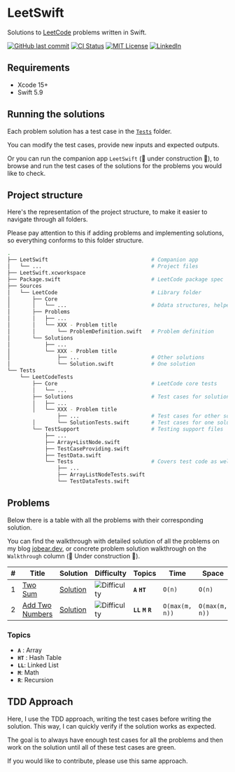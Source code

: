# LeetSwift

Solutions to [LeetCode](https://leetcode.com/) problems written in Swift.

[![GitHub last commit][last-commit-shield]][last-commit-url]
[![CI Status][ci-status-shield]][ci-status-url]
[![MIT License][license-shield]][license-url]
[![LinkedIn][linkedin-shield]][linkedin-url]

## Requirements

* Xcode 15+
* Swift 5.9

## Running the solutions

Each problem solution has a test case in the [`Tests`][test-cases-folder-url] folder.

You can modify the test cases, provide new inputs and expected outputs.

Or you can run the companion app `LeetSwift` (🚧 under construction 👷), to browse and run the test cases of the solutions for the problems you would like to check.

## Project structure
Here's the representation of the project structure, to make it easier to navigate through all folders.  

Please pay attention to this if adding problems and implementing solutions, so everything conforms to this folder structure.
``` bash
.
├── LeetSwift                                 # Companion app
│   └── ...                                   # Project files
├── LeetSwift.xcworkspace
├── Package.swift                             # LeetCode package spec
├── Sources
│   └── LeetCode                              # Library folder
│       ├── Core
│       │   └── ...                           # Ddata structures, helpers, etc.
│       ├── Problems
│       │   ├── ...
│       │   └── XXX - Problem title
│       │       └── ProblemDefinition.swift   # Problem definition
│       └── Solutions
│           ├── ...
│           └── XXX - Problem title
│               ├── ...                       # Other solutions
│               └── Solution.swift            # One solution
└── Tests
    └── LeetCodeTests
        ├── Core                              # LeetCode core tests
        │   └── ...
        ├── Solutions                         # Test cases for solutions
        │   ├── ...
        │   └── XXX - Problem title
                ├── ...                       # Test cases for other solutions
        │       └── SolutionTests.swift       # Test cases for one solution
        └── TestSupport                       # Testing support files
            ├── ...
            ├── Array+ListNode.swift
            ├── TestCaseProviding.swift
            ├── TestData.swift
            └── Tests                         # Covers test code as well
                ├── ...
                ├── ArrayListNodeTests.swift
                └── TestDataTests.swift
```

## Problems

Below there is a table with all the problems with their corresponding solution.

You can find the walkthrough with detailed solution of all the problems on my blog [jobear.dev][jobear-blog-url], or concrete problem solution walkthrough on the `Walkthrough` column (🚧 Under construction 👷).

| # | Title | Solution | Difficulty | Topics | Time | Space | Walkthrough |
| --- | --- | --- | --- | --- | --- | --- | --- |
| 1 | [Two Sum][001-problem] | [Solution][001-solution] | ![Difficulty][difficulty-easy-shield] | **`A`** **`HT`** | `O(n)` | `O(n)` | [Walkthrough][jobear-blog-url] |
| 2 | [Add Two Numbers][002-problem] | [Solution][002-solution] | ![Difficulty][difficulty-medium-shield] | **`LL`** **`M`** **`R`** | `O(max(m, n))` | `O(max(m, n))` | [Walkthrough][jobear-blog-url] |

### Topics
- **`A`** : Array
- **`HT`** : Hash Table
- **`LL`**: Linked List
- **`M`**: Math
- **`R`**: Recursion

## TDD Approach
Here, I use the TDD approach, writing the test cases before writing the solution. This way, I can quickly verify if the solution works as expected.

The goal is to always have enough test cases for all the problems and then work on the solution until all of these test cases are green.

If you would like to contribute, please use this same approach.

<!-- Markdown references https://www.markdownguide.org/basic-syntax/#reference-style-links -->
[last-commit-shield]: https://img.shields.io/github/last-commit/jobearrr/LeetSwift?style=flat
[last-commit-url]: https://github.com/jobearrr/LeetSwift/commits/master
[ci-status-shield]: https://github.com/jobearrr/LeetSwift/actions/workflows/ci.yml/badge.svg
[ci-status-url]: https://github.com/jobearrr/LeetSwift/actions/workflows/ci.yml
[license-shield]: https://img.shields.io/github/license/jobearrr/LeetSwift.svg?style=flat
[license-url]: https://github.com/jobearrr/LeetSwift/LICENSE
[linkedin-shield]: https://img.shields.io/badge/-LinkedIn-black.svg??style=flat&logo=linkedin&colorB=555
[linkedin-url]: https://www.linkedin.com/in/jobertsa
[jobear-blog-url]: https://jobear.dev
[test-cases-folder-url]: https://github.com/jobearrr/LeetSwift/tree/main/Tests/LeetSwiftCoreTests/Problems
[difficulty-easy-shield]: https://img.shields.io/badge/%20Difficulty-Easy-brightgreen.svg
[difficulty-medium-shield]: https://img.shields.io/badge/%20Difficulty-Medium-orange.svg
[difficulty-hard-shield]: https://img.shields.io/badge/%20Difficulty-Hard-red.svg
[001-problem]: https://leetcode.com/problems/two-sum
[001-solution]: https://github.com/jobearrr/LeetSwift/blob/main/Sources/LeetCode/Solutions/001%20-%20Two%20Sum/TwoSumSolution.swift
[001-walkthrough]: https://jobear.dev
[002-problem]: https://leetcode.com/problems/add-two-numbers
[002-solution]: https://github.com/jobearrr/LeetSwift/blob/main/Sources/LeetCode/Solutions/002%20-%20Add%20Two%20Numbers/AddTwoNumbersSolution.swift
[002-walkthrough]: https://jobear.dev
